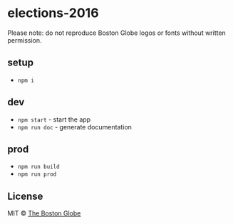 # elections-2016

Please note: do not reproduce Boston Globe logos or fonts without written permission.

## setup

- `npm i`

## dev

- `npm start` - start the app
- `npm run doc` - generate documentation

## prod

- `npm run build`
- `npm run prod`

## License

MIT © [The Boston Globe](http://github.com/BostonGlobe)

